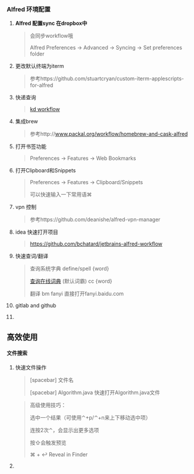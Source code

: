 ### Alfred 环境配置

1. **Alfred 配置sync 在dropbox中**

   > 会同步workflow哦
   >
   > Alfred Preferences -> Advanced -> Syncing -> Set preferences folder

2. 更改默认终端为iterm

   > 参考https://github.com/stuartcryan/custom-iterm-applescripts-for-alfred

3. 快递查询

   > [kd workflow](https://github.com/roylez/alfred_kuaidi/releases)

4. 集成brew

   > 参考http://www.packal.org/workflow/homebrew-and-cask-alfred

5. 打开书签功能

   > Preferences -> Features -> Web Bookmarks

6. 打开Clipboard和Snippets

   > Preferences -> Features -> Clipboard/Snippets
   >
   > 可以快速输入一下常用语⌘

7. vpn 控制

   > 参考https://github.com/deanishe/alfred-vpn-manager

8. idea 快速打开项目

   > https://github.com/bchatard/jetbrains-alfred-workflow

9. 快速查词/翻译

   > 查询系统字典 define/spell {word}
   >
   > [查询在线词典](https://github.com/liberize/alfred-dict-workflow) (默认词霸) cc {word}
   >
   > 翻译 bm fanyi 直接打开fanyi.baidu.com

10. gitlab and github

11.







## 高效使用

#### 文件搜索

1. 快速文件操作

   > [spacebar] 文件名
   >
   > [spacebar] Algorithm.java 快速打开Algorithm.java文件

   > 高级使用技巧：
   >
   > 选中一个结果（可使用⌃+p/⌃+n来上下移动选中项）
   >
   > 连按2次⌃，会显示出更多选项
   >
   > 按⇧会触发预览
   >
   > ⌘ + ↩︎ Reveal in Finder

2.
